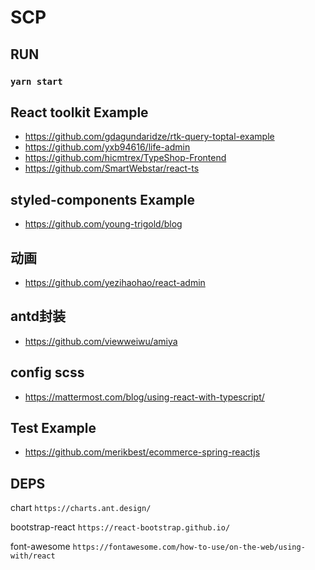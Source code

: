 # SCP
## RUN
### `yarn start`


## React toolkit Example

* https://github.com/gdagundaridze/rtk-query-toptal-example
* https://github.com/yxb94616/life-admin
* https://github.com/hicmtrex/TypeShop-Frontend
* https://github.com/SmartWebstar/react-ts


## styled-components Example
* https://github.com/young-trigold/blog

## 动画
* https://github.com/yezihaohao/react-admin

## antd封装
* https://github.com/viewweiwu/amiya

## config scss
* https://mattermost.com/blog/using-react-with-typescript/


## Test Example
* https://github.com/merikbest/ecommerce-spring-reactjs

## DEPS
chart `https://charts.ant.design/`

bootstrap-react `https://react-bootstrap.github.io/`

font-awesome `https://fontawesome.com/how-to-use/on-the-web/using-with/react`




